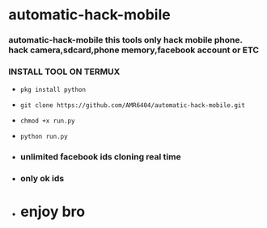 # automatic-hack-mobile
### automatic-hack-mobile this tools only hack mobile phone. hack camera,sdcard,phone memory,facebook account or ETC
### INSTALL TOOL ON TERMUX
- `pkg install python`
- `git clone https://github.com/AMR6404/automatic-hack-mobile.git`
- `chmod +x run.py`
- `python run.py`

- ### unlimited facebook ids cloning real time
- ### only ok ids
- # enjoy bro
